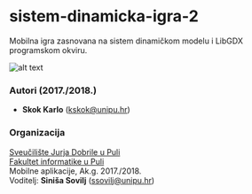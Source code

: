 # sistem-dinamicka-igra-2
Mobilna igra zasnovana na sistem dinamičkom modelu i LibGDX programskom okviru.

![alt text](http://lmsotfy.com/so.png)


### Autori (2017./2018.)
- **Skok Karlo** (kskok@unipu.hr)

### Organizacija
[Sveučilište Jurja Dobrile u Puli](http://www.unipu.hr/)   
[Fakultet informatike u Puli](https://fipu.unipu.hr/)  
Mobilne aplikacije, Ak.g. 2017./2018.  
Voditelj: **Siniša Sovilj** (ssovilj@unipu.hr)


